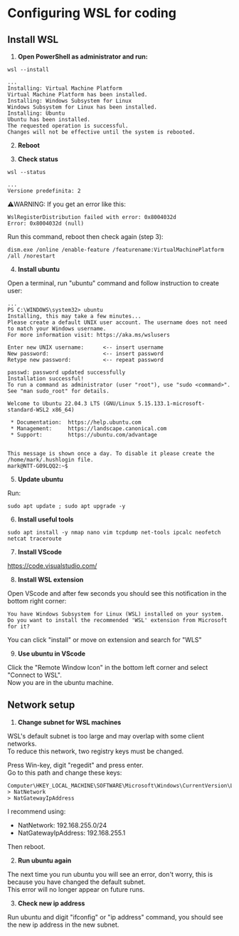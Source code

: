 # Configuring WSL for coding

## Install WSL
1. **Open PowerShell as administrator and run:**

```
wsl --install
```
```
...
Installing: Virtual Machine Platform
Virtual Machine Platform has been installed.
Installing: Windows Subsystem for Linux
Windows Subsystem for Linux has been installed.
Installing: Ubuntu
Ubuntu has been installed.
The requested operation is successful. 
Changes will not be effective until the system is rebooted.
```

2. **Reboot**

3. **Check status**
```
wsl --status
```
```
...
Versione predefinita: 2
```

:warning:WARNING: If you get an error like this:
```
WslRegisterDistribution failed with error: 0x8004032d
Error: 0x8004032d (null)
```

Run this command, reboot then check again (step 3):
```
dism.exe /online /enable-feature /featurename:VirtualMachinePlatform /all /norestart
```

4. **Install ubuntu**

Open a terminal, run "ubuntu" command and follow instruction to create user:

```
...
PS C:\WINDOWS\system32> ubuntu
Installing, this may take a few minutes...
Please create a default UNIX user account. The username does not need to match your Windows username.
For more information visit: https://aka.ms/wslusers

Enter new UNIX username:      <-- insert username
New password:                 <-- insert password
Retype new password:          <-- repeat password

passwd: password updated successfully
Installation successful!
To run a command as administrator (user "root"), use "sudo <command>".
See "man sudo_root" for details.

Welcome to Ubuntu 22.04.3 LTS (GNU/Linux 5.15.133.1-microsoft-standard-WSL2 x86_64)

 * Documentation:  https://help.ubuntu.com
 * Management:     https://landscape.canonical.com
 * Support:        https://ubuntu.com/advantage


This message is shown once a day. To disable it please create the
/home/mark/.hushlogin file.
mark@NTT-G09LQQ2:~$
```

5. **Update ubuntu**

Run:
```
sudo apt update ; sudo apt upgrade -y
```

6. **Install useful tools**

```
sudo apt install -y nmap nano vim tcpdump net-tools ipcalc neofetch netcat traceroute
```

7. **Install VScode**

https://code.visualstudio.com/

8. **Install WSL extension**

Open VScode and after few seconds you should see this notification in the bottom right corner:
```
You have Windows Subsystem for Linux (WSL) installed on your system. 
Do you want to install the recommended 'WSL' extension from Microsoft for it?
```
You can click "install" or move on extension and search for "WLS"

9. **Use ubuntu in VScode**

Click the "Remote Window Icon" in the bottom left corner and select "Connect to WSL".  
Now you are in the ubuntu machine.

## Network setup

1. **Change subnet for WSL machines**

WSL's default subnet is too large and may overlap with some client networks.  
To reduce this network, two registry keys must be changed.

Press Win-key, digit "regedit" and press enter.  
Go to this path and change these keys:
```
Computer\HKEY_LOCAL_MACHINE\SOFTWARE\Microsoft\Windows\CurrentVersion\Lxss\
> NatNetwork
> NatGatewayIpAddress
```

I recommend using:
- NatNetwork: 192.168.255.0/24
- NatGatewayIpAddress: 192.168.255.1

Then reboot.

2. **Run ubuntu again**

The next time you run ubuntu you will see an error, don't worry, this is because you have changed the default subnet.  
This error will no longer appear on future runs.

3. **Check new ip address**

Run ubuntu and digit "ifconfig" or "ip address" command, you should see the new ip address in the new subnet.

